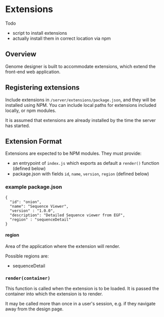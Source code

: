 # Extensions

Todo 

- script to install extensions
- actually install them in correct location via npm


## Overview

Genome designer is built to accommodate extensions, which extend the front-end web application.

## Registering extensions

Include extensions in `/server/extensions/package.json`, and they will be installed using NPM. You can include local paths for extensions included locally, or npm modules. 

It is assumed that extensions are already installed by the time the server has started.

## Extension Format

Extensions are expected to be NPM modules. They must provide:
 
- an entrypoint of `index.js` which exports as default a `render()` function (defined below)
- package.json with fields `id`, `name`, `version`, `region` (defined below) 

### example package.json

```
{
  "id": "onion",
  "name": "Sequence Viewer",
  "version" : "1.0.0",
  "description": "Detailed Sequence viewer from EGF",
  "region" : "sequenceDetail"
}
```

#### region <string>

Area of the application where the extension will render.

Possible regions are:

- sequenceDetail

### `render(container)` <function>

This function is called when the extension is to be loaded. It is passed the container into which the extension is to render.
 
It may be called more than once in a user's session, e.g. if they navigate away from the design page.
